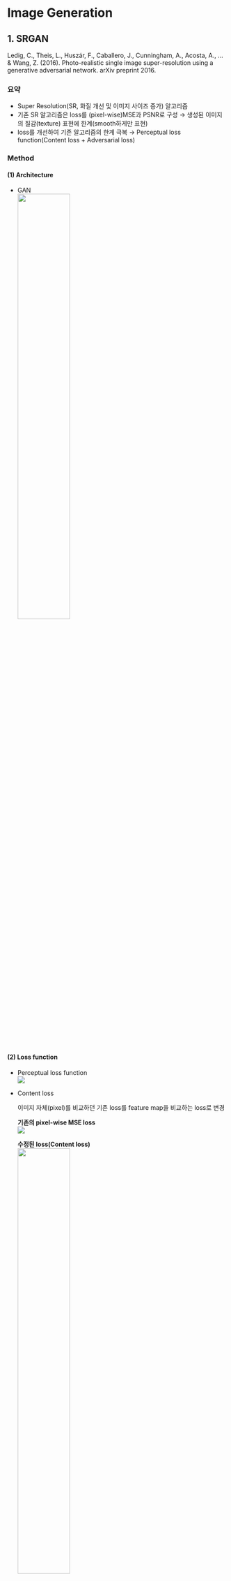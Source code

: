 # Image Generation
## 1. SRGAN
Ledig, C., Theis, L., Huszár, F., Caballero, J., Cunningham, A., Acosta, A., ... & Wang, Z. (2016). Photo-realistic single image super-resolution using a generative adversarial network. arXiv preprint 2016.

### 요약
- Super Resolution(SR, 화질 개선 및 이미지 사이즈 증가) 알고리즘
- 기존 SR 알고리즘은 loss를 (pixel-wise)MSE과 PSNR로 구성 &#8594; 생성된 이미지의 질감(texture) 표현에 한계(smooth하게만 표현)
- loss를 개선하여 기존 알고리즘의 한계 극복 &#8594; Perceptual loss function(Content loss + Adversarial loss)

### Method
#### (1) Architecture
- GAN  
<img src = "./img/srgan/architecture.PNG" width="50%"></center>

#### (2) Loss function
- Perceptual loss function  
<img src = "./img/srgan/loss1.PNG"></center>

- Content loss  

  이미지 자체(pixel)를 비교하던 기존 loss를 feature map을 비교하는 loss로 변경  
  
  __기존의 pixel-wise MSE loss__  
  <img src = "./img/srgan/loss2.PNG"></center>

  __수정된 loss(Content loss)__  
  <img src = "./img/srgan/loss3.jpg" width="50%"></center>

- Advrsarial loss  
<img src = "./img/srgan/loss4.PNG"></center>  


## 2. ESRGAN
Wang, X., Yu, K., Wu, S., Gu, J., Liu, Y., Dong, C., ... & Change Loy, C. (2018). Esrgan: Enhanced super-resolution generative adversarial networks. In Proceedings of the European Conference on Computer Vision (ECCV) Workshops (pp. 0-0).

### 요약
- SRGAN에서 3가지 부분(Architecture, Discriminator, Perceptual loss) 개선  

### Method  
#### (1) Architecture(Generator)  
- Batch Normalization(BN) 제거 & Residual scaling 도입  
  BN은 훈련 중에 batch의 평균과 분산을 사용하여 feature를 normalize하고 테스트 중에 전체 학습 데이터의 추정된 평균과 분산을 사용. 훈련 및 테스트 데이터의 통계값이 많이 다를 때 BN 계층은 unpleasant artifact를 도입하고 일반화 능력 제한 &#8594; BN 레이어를 제거하여 일반화 능력을 향상시키고 계산 복잡성과 메모리 사용량을 줄임   
  residual을 0과 1사이의 상수를 곱하여 scaling down하는 Residual scaling를 도입하여 안정적으로 만듦
- Residual-in-Residual Dense Block(RDDB) 도입 &#8594; higher capacity & easier to train  
<img src = "./img/esrgan/architecture1.PNG" width="50%"></center>  
<img src = "./img/esrgan/architecture2.PNG" width="50%"></center>  

#### (2) Discriminator  
- Relativistic GAN(RaGAN) 사용: 기존 GAN의 Discriminator는 real인지 fake인지 판단하는 이진 분류였다면 RaGAN의 Discriminator는 한 이미지가 다른 이미지보다 더 실제 같은지를 판단 &#8594; more realistic texture details  
  __Standard Discriminator & Relativistic Discriminator__  
<img src = "./img/esrgan/discriminator.PNG" width="50%"></center>  
  __Discriminator loss__  
<img src = "./img/esrgan/discriminator_loss.PNG" width="50%"></center>  
  __Generator loss__  
<img src = "./img/esrgan/generator_loss.PNG" width="50%"></center>  
<img src = "./img/esrgan/E.PNG" width="3%"></center>는 실제 데이터(X<sub>r</sub>) 한 개에 대해 생성된 이미지(X<sub>f</sub>)는 여러 개이므로, 모든 mini-batch의 fake data에 대해 average 취함  
  SRGAN에서는 Generator loss가 생성된 이미지에 대해서만 영향을 받지만 ESRGAN에서는 실제 데이터와 생성된 데이터 모두로부터 영향 받음  
#### (3) Perceptual loss 개선  
- activation 이전의 VGG feature 사용(SRGAN에서는 activation 이후의 feature 사용) &#8594; sharper edges & more visually pleasing results  
- activation을 취한 feature는 Sparse해진다는 문제 존재(특히 Very deep network일 경우 더욱 심함) &#8594; weak supervision & inferior performance(아래 그림에서 after activation을 보면 feature가 많이 사라짐을 알 수 있음)    
<img src = "./img/esrgan/feature_map.PNG" width="60%"></center>  
  __Total loss for the Generator__  
<img src = "./img/esrgan/L_G.PNG" width="20%"></center>  
  __L<sub>1</sub> loss(Content loss)__  
<img src = "./img/esrgan/L_1.PNG" width="20%"></center>  
  L<sub>G</sub>는 Total Generator loss이며 L<sub>percep</sub>와 L<sub>G</sub><sup>Ra</sup>(Relativistic Discriminator에서의 Generator loss), L<sub>1</sub>로 이루어짐  
  L<sub>1</sub>은 content loss로 G(x<sub>i</sub>)와 ground-truth y와의 1-norm distance에 해당함  
#### (4) Network Interpolation  
- G<sub>PSNR</sub>(PSNR-oriented network) 학습 &#8594; fine-tuning해서 G<sub>GAN</sub>(GAN-based network) 학습
- 두 모델(G<sub>PSNR</sub>, G<sub>GAN</sub>)을 보간하여 G<sub>INTERP</sub> 모델 도출  
<img src = "./img/esrgan/network_interpolation.PNG" width="40%"></center>  

### 적용 결과  
<img src = "./img/esrgan/comparison.PNG" width="50%"></center>  

## 3. iSeeBetter
Chadha, A., Britto, J., & Roja, M. M. (2020). iSeeBetter: Spatio-temporal video super-resolution using recurrent generative back-projection networks. Computational Visual Media, 6(3), 307-317.  

### 요약  
- 영상에서 현재 및 인접 프레임에 대한 공간 및 시간 정보 추출 &#8594; Video Super Resolution(VSR)  
- 기존 SR 알고리즘은 단일 이미지에 대해서 SR을 적용(SISR, Sigle-Image Super Resolution) &#8594; 영상에 적용할 경우 시간적 일관성이 부족(Lack of temporal coherency)  
- 세 가지 측면에서 Novelty  
  - Generator: Recurrent back-projection networks(RBPNs) &#8594; 현재 및 인접 프레임에 대한 공간 및 시간 정보 추출  
  - Discriminator: SRGAN &#8594; 기존 알고리즘에서 볼 수 있는 artifact를 제거하면서 SR 이미지의 자연스러움(Naturality) 개선  
  - Four-fold loss function: MSE, Perceptual, adversarial, total-variation(TV) &#8594; 이미지의 미세한 세부 사항을 잘 포착  

### Method  
#### (1) Architecture  
<img src = "./img/iSeeBetter/architecture1.jpg"></center>  
- RBPN(Generator) = SISR(Single Image Super Resolution) + MISR(Multi Image Super Resolution)  
  - SISR(Fig. 3)    
    - LR<sub>t</sub>의 사이즈를 키우는 역할  
    <img src = "./img/iSeeBetter/SISR.PNG" width="70%"></center> 
  - MISR(Fig. 4)
    - 이전 시점의 이미지와의 차이를 계산하여 변화된 정도를 반영.  
    - Projection Module은 Upscale Projection과 Down Projection으로 구성  
    - Upscale Projection: 이전 시점과 현재 시점의 차이를 기반으로 encoding하여 H<sub>t-l</sub> 생성  
    - Downscale Projection: Upscale Projection의 output인 H<sub>t-l</sub>을 입력으로 받아서 decoding하여 L<sub>t-l</sub> 생성  
    <img src = "./img/iSeeBetter/MISR.PNG" width="70%"></center>
- SRGAN(Discriminator, Fig. 5)  
  - SRGAN에서 사용한 Discriminator를 사용함  
  - 일반적인 GAN에서 사용하는 Discriminator와 동일(이진 분류)  
  <img src = "./img/iSeeBetter/Discriminator.PNG" width="70%"></center>  
#### (2) Loss function  
- Generator loss  
<img src = "./img/iSeeBetter/generator_loss.PNG" width="50%"></center>  
  - MSE loss
    - Pixel wise(PSNR과 SSIM 최적화하기에 좋음), 디테일을 못 잡는다는 문제 존재(Overly-smooth)  
    <img src = "./img/iSeeBetter/mse_loss.PNG" width="50%"></center>  
  - Perceptual loss
    - SRGAN의 Perceptual loss와 동일  
    - HR과 SR에 대해 VGG-19의 중간 feature map(after activation, before maxpooling layer) 간의 차이로 구성됨  
    <img src = "./img/iSeeBetter/perceptual_loss.PNG" width="50%"></center>  
  - Adversarial loss(G 학습에 사용)  
    - D가 생성된 이미지에 대해 진짜라고 예측하게끔 G 학습 시킴  
    <img src = "./img/iSeeBetter/adversarial_loss.PNG" width="50%"></center>  
  - Total-Variation loss(TV loss)  
    - 이웃한 픽셀과의 차이로 구성됨  
    - noise를 줄이기 위한 목적  
    <img src = "./img/iSeeBetter/TV_loss.PNG" width="50%"></center>  
- Discriminator loss  
  - 실제 이미지는 예측 확률 높게, 생성된 이미지는 예측 확률 낮게 예측하도록 구성  
  <img src = "./img/iSeeBetter/discriminator_loss.PNG" width="50%"></center>  
- 전체 frame(복수의 이미지)에 대한 loss는 아래와 같이 평균을 취하여 구함(위의 loss는 단일 이미지에 대한 것)  
<img src = "./img/iSeeBetter/avg_loss.PNG" width="40%"></center>  
